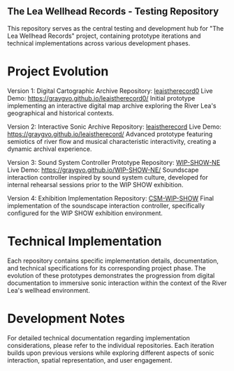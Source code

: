 ## The Lea Wellhead Records - Testing Repository
This repository serves as the central testing and development hub for "The Lea Wellhead Records" project, containing prototype iterations and technical implementations across various development phases.

# Project Evolution

Version 1: Digital Cartographic Archive
Repository: [leaistherecord0](https://github.com/GrayGvo/leaistherecord0)
Live Demo: https://graygvo.github.io/leaistherecord0/
Initial prototype implementing an interactive digital map archive exploring the River Lea's geographical and historical contexts.

Version 2: Interactive Sonic Archive
Repository: [leaistherecord](https://github.com/GrayGvo/leaistherecord)
Live Demo: https://graygvo.github.io/leaistherecord/
Advanced prototype featuring semiotics of river flow and musical characteristic interactivity, creating a dynamic archival experience.

Version 3: Sound System Controller Prototype
Repository: [WIP-SHOW-NE](https://github.com/GrayGvo/WIP-SHOW-NE)
Live Demo: https://graygvo.github.io/WIP-SHOW-NE/
Soundscape interaction controller inspired by sound system culture, developed for internal rehearsal sessions prior to the WIP SHOW exhibition.

Version 4: Exhibition Implementation
Repository: [CSM-WIP-SHOW](https://github.com/GrayGvo/CSM-WIP-SHOW)
Final implementation of the soundscape interaction controller, specifically configured for the WIP SHOW exhibition environment.

# Technical Implementation

Each repository contains specific implementation details, documentation, and technical specifications for its corresponding project phase. The evolution of these prototypes demonstrates the progression from digital documentation to immersive sonic interaction within the context of the River Lea's wellhead environment.

# Development Notes

For detailed technical documentation regarding implementation considerations, please refer to the individual repositories. Each iteration builds upon previous versions while exploring different aspects of sonic interaction, spatial representation, and user engagement.
